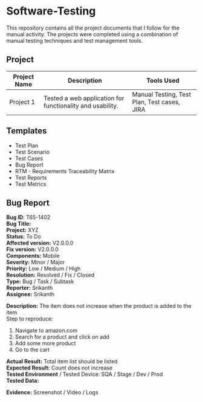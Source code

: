 # Software-Testing

This repository contains all the project documents that I follow for the manual activity. The projects were completed using a combination of manual testing techniques and test management tools.

## Project

| Project Name | Description | Tools Used |
|--------------|-------------|------------|
| Project 1    | Tested a web application for functionality and usability. | Manual Testing, Test Plan, Test cases, JIRA |


## Templates
- Test Plan
- Test Scenario
- Test Cases
- Bug Report
- RTM - Requirements Traceability Matrix
- Test Reports
- Test Metrics


## Bug Report

**Bug ID**: T65-1402 <br />
**Bug Title:** <br />
**Project:** XYZ <br />
**Status:** To Do <br />
**Affected version:** V2.0.0.0 <br />
**Fix version:**  V2.0.0.0 <br />
**Components:** Mobile <br />
**Severity:** Minor / Major <br />
**Priority:** Low / Medium / High <br />
**Resolution:** Resolved / Fix / Closed <br />
**Type:** Bug / Task / Subtask <br />
**Reporter:** Srikanth <br />
**Assignee:** Srikanth <br />

**Description:** The item does not increase when the product is added to the item <br />
Step to reproduce:  <br />
1. Navigate to amazon.com <br />
2. Search for a product and click on add  <br />
3. Add some more product <br />
4. Go to the cart <br />

**Actual Result:** Total item list should be listed <br />
**Expected Result:** Count does not increase <br />
**Tested Environment** / Tested Device: SQA / Stage / Dev / Prod <br />
**Tested Data:** <br />

**Evidence:** Screenshot / Video / Logs <br />

